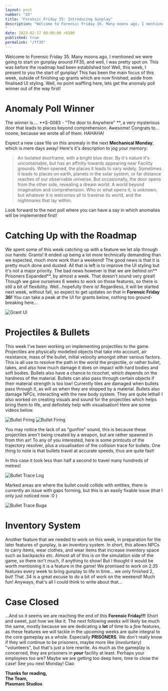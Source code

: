 ```yaml
---
layout: post
number: "35"
title: "Forensic Friday 35: Introducing Gunplay"
description: "Welcome to Forensic Friday 35. Many moons ago, I mentioned we were going to start on gunplay around FF35, and well, I was pretty spot on. This was before the ⁠roadmap had been established too! Well, this week, I present to you the start of gunplay! This has been the main focus of this week, outside of finishing up grants which are now finished; aside from finalised UI styling. Well, no point waffling here, lets get the anomaly poll winner out of the way first! 
"
date: 2023-02-17 00:00:00 +0100
published: true
permalink: "/ff35"
---
```


Welcome to Forensic Friday 35. Many moons ago, I mentioned we were going to start on gunplay around FF35, and well, I was pretty spot on. This was before the ⁠roadmap had been established too! Well, this week, I present to you the start of gunplay! This has been the main focus of this week, outside of finishing up grants which are now finished; aside from finalised UI styling. Well, no point waffling here, lets get the anomaly poll winner out of the way first! 

# Anomaly Poll Winner

The winner is.... **S-0083 - "The door to Anywhere" **, a very mysterious door that leads to places beyond comprehension. Awesome! Congrats to... noone, because we wrote all of them. HAHAHA! 

Expect a new case file on this anomaly in the next **Mechanical Monday**, which is mere days away! Here's it's description to jog your memory:

> An Isolated doorframe, with a bright blue door. By it's nature it's uncontainable, but has an affinity towards appearing near Facility grounds. When opened, the places it leads to vary widely. Sometimes it leads to places on earth, planets in the solar system, or far distance reaches of our observable universe. But occasionally, the door opens from the other side, revealing a dream world. A world beyond imagination and comprehension. Who or what opens it, is unknown, but whatever it is welcomes all to traverse its world, and the nightmares that lay within.

Look forward to the next poll where you can have a say in which anomalies will be implemented first!

# Catching Up with the Roadmap

We spent some of this week catching up with a feature we let slip through our hands: Grants! It ended up being a lot more technically demanding than we expected, much more work than a weekend! The good news is that it is pretty much done and dusted. All that is left is to improve the UI styling but it's not a major priority. The bad news however is that we are behind on** Prisoners Expanded**, by almost a week. That doesn't sound very great! Though we gave ourselves 6 weeks to work on those features, so there is still a bit of flexibility. Well...hopefully there is! Regardless, it will be started next week, without fail, so expect to get updates on that in **Forensic Friday 36!** You can take a peak at the UI for grants below, nothing too ground-breaking here...

![Grant UI](./forensic-friday-media/ff35/grants.png)

# Projectiles & Bullets

This week I've been working on implementing projectiles to the game. Projectiles are physically modelled objects that take into account, air resistance, mass of the bullet, initial velocity amongst other various factors. This is all use to resolve the path in the world the projectile, or rather bullet, takes, and also how much damage it does on impact with hard bodies and soft bodies. Bullets also have a chance to ricochet, which depends on the hardness of the material. Bullets can also pass through certain objects if their material strength is too low! Currently tiles are  damaged when bullets pass through it, as will as when they are stopped by a material. Bullets also damage NPCs, interacting with the new body system. They are quite lethal! I also worked on creating visuals and sound for the projectiles which helps bring them to life, and definitely help with visualisation! Here are some videos below.

![Bullet Firing](./forensic-friday-media/ff35/bullet.gif)
![Bullet Firing](./forensic-friday-media/ff35/bullet2.gif)

You may notice the lack of as "gunfire" sound, this is because these projectiles aren't being created by a weapon, but are rather spawned in from thin air! To any of you interested, here is some printouts of the trajectory resolver, plus a visualisation of the collision trace for bullets. One thing to note is that bullets travel at accurate speeds, thus are quite fast!

In this case it took less than half a second to travel many hundreds of metres! 

![Bullet Trace Log](./forensic-friday-media/ff35/bullet-log.png)

Marked areas are where the bullet could collide with entities, there is currently an issue with gaps forming, but this is an easily fixable issue (that I only just noticed now :0 ) 

![Bullet Trace Buga](./forensic-friday-media/ff35/bullet-bad-trace.png)

# Inventory System

Another feature that we needed to work on this week, in preparation for the later features of gunplay, is an inventory system. In short, this allows NPCs to carry items, wear clothes, and wear items that increase inventory space such as backpacks etc. Almost all of this is on the simulation side of the game, so there isn't much, if anything to show! But I thought it would be worth mentioning it is a feature in the game! We promised to work on 2.35 features every week to bring gunplay to life in time... we only finished 2, but! That .34 is a great excuse to do a bit of work on the weekend! Much fun! Anyways, that's all I could think to write about that...

# Case Closed

...And so it seems we are reaching the end of this **Forensic Friday!!!** Short and sweet, just how we like it. The next following weeks will likely be much the same, mostly because we are dedicating a **lot** of time to a *few* features, as these features we will tackle in the upcoming weeks are quite integral to the core gameplay as a whole. Especially **PRISONERS**. We don't really know if they will continue to be prisoners, maybe more like (involuntary) "volunteers", but that's just a lore rewrite. As much as the gameplay is concerned, they are prisoners in ***your*** facility at least. Perhaps your employees too are? Maybe we are getting too deep here, time to close the case! See you next Monday! Ciao 


**Thanks for reading,**\
**The Team,**\
**Plasmarc Studios**
